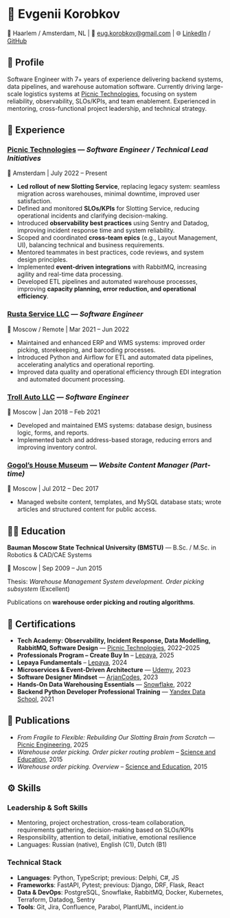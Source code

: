 # 👋 Evgenii Korobkov

📍 Haarlem / Amsterdam, NL | 📧 eug.korobkov@gmail.com | 🌐 [LinkedIn](https://www.linkedin.com/in/hardkoro/) / [GitHub](https://github.com/hardkoro)

## 🙂 Profile

Software Engineer with 7+ years of experience delivering backend systems, data pipelines, and warehouse automation software. Currently driving large-scale logistics systems at [Picnic Technologies](https://picnic.tech/), focusing on system reliability, observability, SLOs/KPIs, and team enablement. Experienced in mentoring, cross-functional project leadership, and technical strategy.

## 💼 Experience

### [Picnic Technologies](https://picnic.tech/) — _Software Engineer / Technical Lead Initiatives_

📍 Amsterdam | July 2022 – Present

- **Led rollout of new Slotting Service**, replacing legacy system: seamless migration across warehouses, minimal downtime, improved user satisfaction.
- Defined and monitored **SLOs/KPIs** for Slotting Service, reducing operational incidents and clarifying decision-making.
- Introduced **observability best practices** using Sentry and Datadog, improving incident response time and system reliability.
- Scoped and coordinated **cross-team epics** (e.g., Layout Management, UI), balancing technical and business requirements.
- Mentored teammates in best practices, code reviews, and system design principles.
- Implemented **event-driven integrations** with RabbitMQ, increasing agility and real-time data processing.
- Developed ETL pipelines and automated warehouse processes, improving **capacity planning, error reduction, and operational efficiency**.

### [Rusta Service LLC](https://kudo-paint.ru/) — _Software Engineer_

📍 Moscow / Remote | Mar 2021 – Jun 2022

- Maintained and enhanced ERP and WMS systems: improved order picking, storekeeping, and barcoding processes.
- Introduced Python and Airflow for ETL and automated data pipelines, accelerating analytics and operational reporting.
- Improved data quality and operational efficiency through EDI integration and automated document processing.

### [Troll Auto LLC](http://troll-auto.ru/) — _Software Engineer_

📍 Moscow | Jan 2018 – Feb 2021

- Developed and maintained EMS systems: database design, business logic, forms, and reports.
- Implemented batch and address-based storage, reducing errors and improving inventory control.

### [Gogol’s House Museum](https://www.domgogolya.ru/en/) — _Website Content Manager (Part-time)_

📍 Moscow | Jul 2012 – Dec 2017

- Managed website content, templates, and MySQL database stats; wrote articles and structured content for public access.

## 🧑‍🎓 Education

**Bauman Moscow State Technical University (BMSTU)** — B.Sc. / M.Sc. in Robotics & CAD/CAE Systems

📍 Moscow | Sep 2009 – Jun 2015

Thesis: _Warehouse Management System development. Order picking subsystem_ (Excellent)

Publications on **warehouse order picking and routing algorithms**.

## 🏅 Certifications

- **Tech Academy: Observability, Incident Response, Data Modelling, RabbitMQ, Software Design** — [Picnic Technologies](https://blog.picnic.nl/), 2022–2025
- **Professionals Program – Create Buy In** – [Lepaya](https://www.lepaya.com/), 2025
- **Lepaya Fundamentals** – [Lepaya](https://www.lepaya.com/), 2024
- **Microservices & Event-Driven Architecture** — [Udemy](https://www.udemy.com/certificate/UC-018c628d-a216-4f1b-b408-fb1fe9f1e5b3/), 2023
- **Software Designer Mindset** — [ArjanCodes](https://app.kajabi.com/certificates/a3d0752f), 2023
- **Hands-On Data Warehousing Essentials** — [Snowflake](https://achieve.snowflake.com/d373d7e9-330c-463d-ab59-611afd569665), 2022
- **Backend Python Developer Professional Training** — [Yandex Data School](https://drive.google.com/file/d/1gInE1wuCoYb53Gyp92gchPvVi5xSCmBf/view), 2021

## 📜 Publications

- _From Fragile to Flexible: Rebuilding Our Slotting Brain from Scratch_ — [Picnic Engineering](https://blog.picnic.nl/from-fragile-to-flexible-rebuilding-our-slotting-brain-from-scratch-c575778591af), 2025
- _Warehouse order picking. Order picker routing problem_ – [Science and Education](https://elibrary.ru/item.asp?id=23409957), 2015
- _Warehouse order picking. Overview_ – [Science and Education](https://elibrary.ru/item.asp?id=23409924), 2015

## ⚙️ Skills

### Leadership & Soft Skills

- Mentoring, project orchestration, cross-team collaboration, requirements gathering, decision-making based on SLOs/KPIs
- Responsibility, attention to detail, initiative, emotional resilience
- Languages: Russian (native), English (C1), Dutch (B1)

### Technical Stack

- **Languages**: Python, TypeScript; previous: Delphi, C#, JS
- **Frameworks**: FastAPI, Pytest; previous: Django, DRF, Flask, React
- **Data & DevOps**: PostgreSQL, Snowflake, RabbitMQ, Docker, Kubernetes, Terraform, Datadog, Sentry
- **Tools**: Git, Jira, Confluence, Parabol, PlantUML, incident.io
